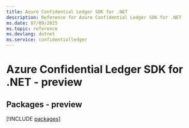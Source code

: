 ```yaml
---
title: Azure Confidential Ledger SDK for .NET
description: Reference for Azure Confidential Ledger SDK for .NET
ms.date: 07/09/2025
ms.topic: reference
ms.devlang: dotnet
ms.service: confidentialledger
---
```

# Azure Confidential Ledger SDK for .NET - preview
## Packages - preview
[!INCLUDE [packages](confidential-ledger-index.md)]